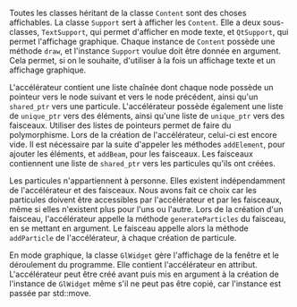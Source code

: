 Toutes les classes héritant de la classe `Content` sont des choses affichables.
La classe `Support` sert à afficher les `Content`. Elle a deux sous-classes,
`TextSupport`, qui permet d'afficher en mode texte, et `QtSupport`,
qui permet l'affichage graphique. Chaque instance de `Content` possède une méthode
`draw`, et l'instance `Support` voulue doit être donnée en argument. Cela permet, si
on le souhaite, d'utiliser à la fois un affichage texte et un affichage graphique.

L'accélérateur contient une liste chaînée dont chaque node possède un pointeur vers
le node suivant et vers le node précédent, ainsi qu'un `shared_ptr` vers une particule.
L'accélérateur possède également une liste de `unique_ptr` vers des éléments, ainsi qu'une
liste de `unique_ptr` vers des faisceaux. Utiliser des listes de pointeurs permet de faire
du polymorphisme.
Lors de la création de l'accélérateur, celui-ci est encore vide. Il est nécessaire par la suite d'appeler les méthodes `addElement`, pour ajouter les éléments, et `addBeam`, pour les faisceaux.
Les faisceaux contiennent une liste de `shared_ptr` vers les particules
qu'ils ont créées.

Les particules n'appartiennent à personne. Elles existent indépendamment de l'accélérateur
et des faisceaux. Nous avons fait ce choix car les particules doivent être accessibles par
l'accélérateur et par les faisceaux, même si elles n'existent plus pour l'uns ou l'autre. 
Lors de la création d'un faisceau, l'accélérateur appelle la méthode `generateParticles` 
du faisceau, en se mettant en argument. Le faisceau appelle alors la méthode `addParticle` de l'accélérateur, à chaque création de particule.

En mode graphique, la classe `GlWidget` gère l'affichage de la fenêtre et le déroulement
du programme. Elle contient l'accélérateur en attribut. L'accélérateur peut être créé avant
puis mis en argument à la création de l'instance de `GlWidget` même s'il ne peut pas être copié, car l'instance est passée par std::move.
